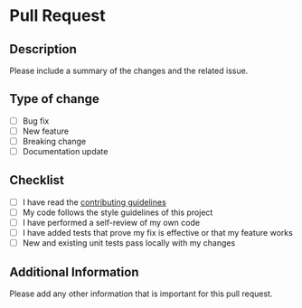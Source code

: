 # Pull Request

## Description

Please include a summary of the changes and the related issue. 

## Type of change

- [ ] Bug fix
- [ ] New feature
- [ ] Breaking change
- [ ] Documentation update

## Checklist

- [ ] I have read the [contributing guidelines](https://github.com/your-organization/your-repo/blob/main/CONTRIBUTING.md)
- [ ] My code follows the style guidelines of this project
- [ ] I have performed a self-review of my own code
- [ ] I have added tests that prove my fix is effective or that my feature works
- [ ] New and existing unit tests pass locally with my changes

## Additional Information

Please add any other information that is important for this pull request.
